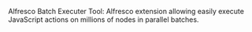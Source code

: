 Alfresco Batch Executer Tool: Alfresco extension allowing easily execute JavaScript actions on millions of nodes in parallel batches.